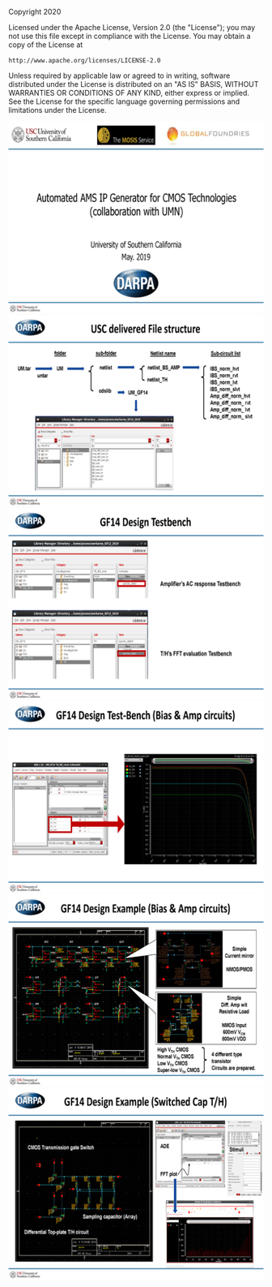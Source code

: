 Copyright 2020

Licensed under the Apache License, Version 2.0 (the "License");
you may not use this file except in compliance with the License.
You may obtain a copy of the License at

    http://www.apache.org/licenses/LICENSE-2.0

Unless required by applicable law or agreed to in writing, software
distributed under the License is distributed on an "AS IS" BASIS,
WITHOUT WARRANTIES OR CONDITIONS OF ANY KIND, either express or implied.
See the License for the specific language governing permissions and
limitations under the License.

<img src="images/Collabo_UMN_20190514_Page_1.png">
<img src="images/Collabo_UMN_20190514_Page_2.png">
<img src="images/Collabo_UMN_20190514_Page_3.png">
<img src="images/Collabo_UMN_20190514_Page_4.png">
<img src="images/Collabo_UMN_20190514_Page_5.png">
<img src="images/Collabo_UMN_20190514_Page_6.png">
